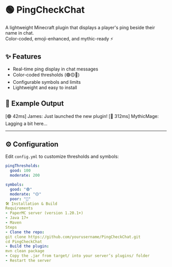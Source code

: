 # 🟢 PingCheckChat

A lightweight Minecraft plugin that displays a player's ping beside their name in chat.  
Color-coded, emoji-enhanced, and mythic-ready ⚡

## ✨ Features
- Real-time ping display in chat messages
- Color-coded thresholds (🟢🟡🔴)
- Configurable symbols and limits
- Lightweight and easy to install

## 💬 Example Output
[🟢 42ms] James: Just launched the new plugin! [🔴 312ms] MythicMage: Lagging a bit here...


---

## ⚙️ Configuration

Edit `config.yml` to customize thresholds and symbols:

```yaml
pingThresholds:
  good: 100
  moderate: 200

symbols:
  good: "🟢"
  moderate: "🟡"
  poor: "🔴"
🛠️ Installation & Build
Requirements
- PaperMC server (version 1.20.1+)
- Java 17+
- Maven
Steps
- Clone the repo:
git clone https://github.com/yourusername/PingCheckChat.git
cd PingCheckChat
- Build the plugin:
mvn clean package
- Copy the .jar from target/ into your server’s plugins/ folder
- Restart the server
